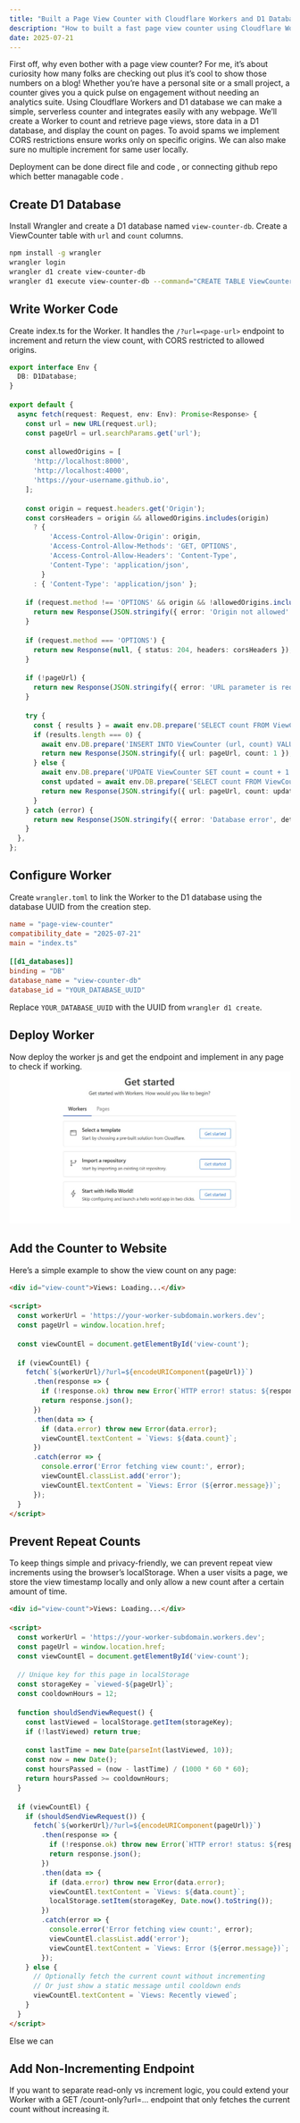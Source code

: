 ```yaml
---
title: "Built a Page View Counter with Cloudflare Workers and D1 Database" 
description: "How to built a fast page view counter using Cloudflare Workers and D1 Database. No analytics, no tracking just a clean number that works at the edge." 
date: 2025-07-21
---
```

 

First off, why even bother with a page view counter? For me, it’s about curiosity how many folks are checking out plus it’s cool to show those numbers on a blog! Whether you’re have a personal site or a small project, a counter gives you a quick pulse on engagement without needing an analytics suite. Using Cloudflare Workers and D1 database we can make a simple, serverless counter and integrates easily with any webpage. We’ll create a Worker to count and retrieve page views, store data in a D1 database, and display the count on pages. To avoid spams we implement CORS restrictions ensure works only on specific origins. We can also make sure no multiple increment for same user locally.

Deployment can be done direct file and code , or connecting github repo which better managable code .

## Create D1 Database 
Install Wrangler and create a D1 database named `view-counter-db`. Create a ViewCounter table with `url` and `count` columns.
```bash
npm install -g wrangler
wrangler login
wrangler d1 create view-counter-db
wrangler d1 execute view-counter-db --command="CREATE TABLE ViewCounter (url TEXT PRIMARY KEY, count INTEGER NOT NULL)"
```


## Write Worker Code

Create index.ts for the Worker. It handles the `/?url=<page-url>` endpoint to increment and return the view count, with CORS restricted to allowed origins.


```ts
export interface Env {
  DB: D1Database;
}

export default {
  async fetch(request: Request, env: Env): Promise<Response> {
    const url = new URL(request.url);
    const pageUrl = url.searchParams.get('url');

    const allowedOrigins = [
      'http://localhost:8000', 
      'http://localhost:4000', 
      'https://your-username.github.io',
    ];

    const origin = request.headers.get('Origin');
    const corsHeaders = origin && allowedOrigins.includes(origin)
      ? {
          'Access-Control-Allow-Origin': origin,
          'Access-Control-Allow-Methods': 'GET, OPTIONS',
          'Access-Control-Allow-Headers': 'Content-Type',
          'Content-Type': 'application/json',
        }
      : { 'Content-Type': 'application/json' };

    if (request.method !== 'OPTIONS' && origin && !allowedOrigins.includes(origin)) {
      return new Response(JSON.stringify({ error: 'Origin not allowed' }), { status: 403, headers: corsHeaders });
    }

    if (request.method === 'OPTIONS') {
      return new Response(null, { status: 204, headers: corsHeaders });
    }

    if (!pageUrl) {
      return new Response(JSON.stringify({ error: 'URL parameter is required' }), { status: 400, headers: corsHeaders });
    }

    try {
      const { results } = await env.DB.prepare('SELECT count FROM ViewCounter WHERE url = ?').bind(pageUrl).all();
      if (results.length === 0) {
        await env.DB.prepare('INSERT INTO ViewCounter (url, count) VALUES (?, 1)').bind(pageUrl).run();
        return new Response(JSON.stringify({ url: pageUrl, count: 1 }), { headers: corsHeaders });
      } else {
        await env.DB.prepare('UPDATE ViewCounter SET count = count + 1 WHERE url = ?').bind(pageUrl).run();
        const updated = await env.DB.prepare('SELECT count FROM ViewCounter WHERE url = ?').bind(pageUrl).first();
        return new Response(JSON.stringify({ url: pageUrl, count: updated.count }), { headers: corsHeaders });
      }
    } catch (error) {
      return new Response(JSON.stringify({ error: 'Database error', details: error.message }), { status: 500, headers: corsHeaders });
    }
  },
};
```

## Configure Worker

Create `wrangler.toml` to link the Worker to the D1 database using the database UUID from the creation step.



```toml
name = "page-view-counter"
compatibility_date = "2025-07-21"
main = "index.ts"

[[d1_databases]]
binding = "DB"
database_name = "view-counter-db"
database_id = "YOUR_DATABASE_UUID"
```

Replace `YOUR_DATABASE_UUID` with the UUID from `wrangler d1 create`.
 
## Deploy Worker 
Now deploy the worker js and get the endpoint and implement in any page to check if working. 
![deply page cloudflare](151724.jpg) 



## Add the Counter to Website
Here’s a simple example to show the view count on any page:

```html 
<div id="view-count">Views: Loading...</div>

<script>
  const workerUrl = 'https://your-worker-subdomain.workers.dev';
  const pageUrl = window.location.href;

  const viewCountEl = document.getElementById('view-count');

  if (viewCountEl) {
    fetch(`${workerUrl}/?url=${encodeURIComponent(pageUrl)}`)
      .then(response => {
        if (!response.ok) throw new Error(`HTTP error! status: ${response.status}`);
        return response.json();
      })
      .then(data => {
        if (data.error) throw new Error(data.error);
        viewCountEl.textContent = `Views: ${data.count}`;
      })
      .catch(error => {
        console.error('Error fetching view count:', error);
        viewCountEl.classList.add('error');
        viewCountEl.textContent = `Views: Error (${error.message})`;
      });
  }
</script>
```

## Prevent Repeat Counts
To keep things simple and privacy-friendly, we can prevent repeat view increments using the browser’s localStorage. When a user visits a page, we store the view timestamp locally and only allow a new count after a certain amount of time.

```html
<div id="view-count">Views: Loading...</div>

<script>
  const workerUrl = 'https://your-worker-subdomain.workers.dev';
  const pageUrl = window.location.href;
  const viewCountEl = document.getElementById('view-count');

  // Unique key for this page in localStorage
  const storageKey = `viewed-${pageUrl}`;
  const cooldownHours = 12;

  function shouldSendViewRequest() {
    const lastViewed = localStorage.getItem(storageKey);
    if (!lastViewed) return true;

    const lastTime = new Date(parseInt(lastViewed, 10));
    const now = new Date();
    const hoursPassed = (now - lastTime) / (1000 * 60 * 60);
    return hoursPassed >= cooldownHours;
  }

  if (viewCountEl) {
    if (shouldSendViewRequest()) {
      fetch(`${workerUrl}/?url=${encodeURIComponent(pageUrl)}`)
        .then(response => {
          if (!response.ok) throw new Error(`HTTP error! status: ${response.status}`);
          return response.json();
        })
        .then(data => {
          if (data.error) throw new Error(data.error);
          viewCountEl.textContent = `Views: ${data.count}`;
          localStorage.setItem(storageKey, Date.now().toString());
        })
        .catch(error => {
          console.error('Error fetching view count:', error);
          viewCountEl.classList.add('error');
          viewCountEl.textContent = `Views: Error (${error.message})`;
        });
    } else {
      // Optionally fetch the current count without incrementing
      // Or just show a static message until cooldown ends
      viewCountEl.textContent = `Views: Recently viewed`;
    }
  }
</script>
```

Else we can 
## Add Non-Incrementing Endpoint 
If you want to separate read-only vs increment logic, you could extend your Worker with a GET /count-only?url=... endpoint that only fetches the current count without increasing it.